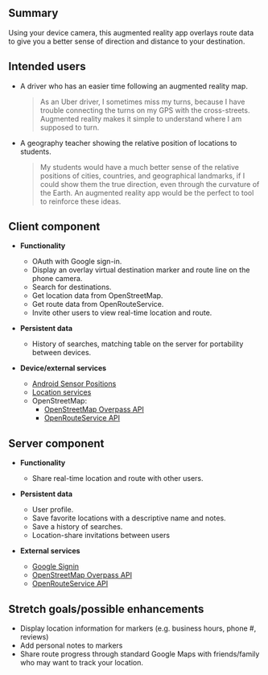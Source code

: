 ## Summary

Using your device camera, this augmented reality app overlays route data to give you a better sense of direction
and distance to your destination.

## Intended users


* A driver who has an easier time following an augmented reality map.

  > As an Uber driver, I sometimes miss my turns, because I have trouble connecting the turns on my GPS with the cross-streets. Augmented reality makes it simple to understand where I am supposed to turn.

* A geography teacher showing the relative position of locations to students. 

  > My students would have a much better sense of the relative positions of cities, countries, and geographical landmarks, if I could show them the true direction, even through the curvature of the Earth. An augmented reality app would be the perfect to tool to reinforce these ideas.  

## Client component

* **Functionality**
  
  * OAuth with Google sign-in.
  * Display an overlay virtual destination marker and route line on the phone camera.
  * Search for destinations.
  * Get location data from OpenStreetMap.
  * Get route data from OpenRouteService.
  * Invite other users to view real-time location and route.

* **Persistent data**

  * History of searches, matching table on the server for portability between devices.
    
* **Device/external services**
  * [Android Sensor Positions](https://developer.android.com/guide/topics/sensors/sensors_position)
  * [Location services](https://developer.android.com/training/location/)
  * OpenStreetMap:
    * [OpenStreetMap Overpass API](https://wiki.openstreetmap.org/wiki/Overpass_API)
    * [OpenRouteService API](https://openrouteservice.org/dev/#/api-docs)
  
    
## Server component

* **Functionality**
  
  * Share real-time location and route with other users.

* **Persistent data**
  
  * User profile.
  * Save favorite locations with a descriptive name and notes.
  * Save a history of searches.
  * Location-share invitations between users
    
* **External services**
  
  * [Google Signin](https://developers.google.com/identity/sign-in/android/)
  * [OpenStreetMap Overpass API](https://wiki.openstreetmap.org/wiki/Overpass_API)
  * [OpenRouteService API](https://openrouteservice.org/dev/#/api-docs)
    
## Stretch goals/possible enhancements 

* Display location information for markers (e.g. business hours, phone #, reviews)
* Add personal notes to markers
* Share route progress through standard Google Maps with friends/family who may want to track your location.

